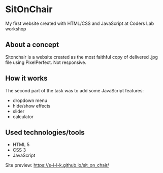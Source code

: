 # SitOnChair
My first website created with HTML/CSS and JavaScript at Coders Lab workshop

## About a concept
Sitonchair is a website created as the most faithful copy of delivered .jpg file using PixelPerfect. Not responsive.

## How it works
The second part of the task was to add some JavaScript features:
* dropdown menu
* hide/show effects
* slider
* calculator

## Used technologies/tools
* HTML 5
* CSS 3
* JavaScript

Site preview: https://s-i-l-k.github.io/sit_on_chair/
